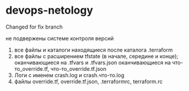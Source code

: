 # devops-netology
Changed for fix branch

не подвержены системе контроля версий
1. все файлы и каталоги находящиеся после каталога .terraform
2. все файлы с расширением tfstate (в начале, середине и конце); 
оканчивающиеся на .tfvars и .tfvars.json
оканчивающиеся на  что-то_override.tf, что-то_override.tf.json
3. Логи с именем crash.log и crash.что-то.log
4. файлы override.tf, override.tf.json, .terraformrc, terraform.rc
